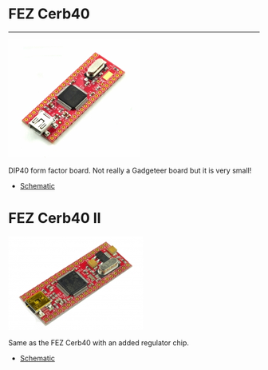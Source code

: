 # FEZ Cerb40
---
![FEZ Cerb40](images/fez_cerb40.jpg)

DIP40 form factor board. Not really a Gadgeteer board but it is very small!

* [Schematic](http://files.ghielectronics.com/downloads/Schematics/FEZ/FEZ%20Cerb40%20Schematic.pdf)

# FEZ Cerb40 II
![FEZ Cerb40](images/fez_cerb40_II.jpg)

Same as the FEZ Cerb40 with an added regulator chip.

* [Schematic](http://files.ghielectronics.com/downloads/Schematics/FEZ/FEZ%20Cerb40%20II0%20Schematic.pdf)
